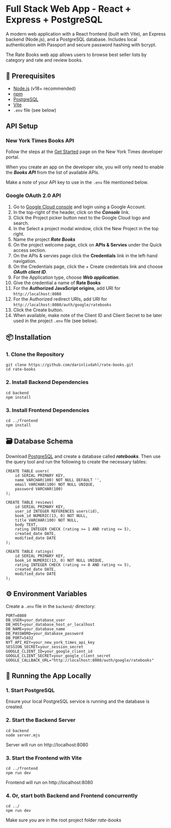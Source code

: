 # Full Stack Web App - React + Express + PostgreSQL

A modern web application with a React frontend (built with Vite), an Express backend (Node.js), and a PostgreSQL database. Includes local authentication with Passport and secure password hashing with bcrypt.

The Rate Books web app allows users to browse best seller lists by category and rate and review books.

## 🧰 Prerequisites
- [Node.js](https://nodejs.org/) (v18+ recommended)
- [npm](https://www.npmjs.com/)
- [PostgreSQL](https://www.postgresql.org/)
- [Vite](https://vitejs.dev/)
- `.env` file (see below)

## API Setup

### New York Times Books API

Follow the steps at the [Get Started](https://developer.nytimes.com/get-started) page on the New York Times developer portal.

When you create an app on the developer site, you will only need to enable the **_Books API_** from the list of available APIs.

Make a note of your API key to use in the `.env` file mentioned below.

### Google OAuth 2.0 API

1. Go to [Google Cloud console](https://cloud.google.com/cloud-console) and login using a Google Account.
2. In the top-right of the header, click on the **_Console_** link.
3. Click the Project picker button next to the Google Cloud logo and search.
4. In the Select a project modal window, click the New Project in the top right.
5. Name the project **_Rate Books_**
6. On the project welcome page, click on **APIs & Servies** under the Quick access section.
7. On the APIs & servies page click the **Credentials** link in the left-hand navigation.
8. On the Credentials page, click the + Create credentials link and choose **_OAuth client ID_**.
9. For the Application type, choose **_Web application_**.
10. Give the credential a name of **Rate Books**
11. For the **Authorized JavaScript origins**, add URI for `http://localhost:8080`
12. For the Authorized redirect URIs, add URI for `http://localhost:8080/auth/google/ratebooks`
13. Click the Create button.
14. When available, make note of the Client ID and Client Secret to be later used in the project `.env` file (see below).

## 📦 Installation

### 1. Clone the Repository
```
git clone https://github.com/darinlivdahl/rate-books.git
cd rate-books
```
### 2. Install Backend Dependencies
```
cd backend
npm install
```
### 3. Install Frontend Dependencies
```
cd ../frontend
npm install
```

## 🗃 Database Schema

Download [PostgreSQL](https://www.postgresql.org/) and create a database called **_ratebooks_**. Then use the query tool and run the following to create the necessary tables:

```
CREATE TABLE users(
    id SERIAL PRIMARY KEY,
    name VARCHAR(100) NOT NULL DEFAULT '',
    email VARCHAR(100) NOT NULL UNIQUE,
    password VARCHAR(100)
);

CREATE TABLE reviews(
    id SERIAL PRIMARY KEY,
    user_id INTEGER REFERENCES users(id),
    book_id NUMERIC(13, 0) NOT NULL,
    title VARCHAR(100) NOT NULL,
    body TEXT,
    rating INTEGER CHECK (rating >= 1 AND rating <= 5),
    created_date DATE,
    modified_date DATE
);

CREATE TABLE ratings(
    id SERIAL PRIMARY KEY,
    book_id NUMERIC(13, 0) NOT NULL UNIQUE,
    rating INTEGER CHECK (rating >= 0 AND rating <= 5),
    created_date DATE,
    modified_date DATE
);
```
## ⚙️ Environment Variables

Create a `.env` file in the `backend/` directory:

```
PORT=8080
DB_USER=your_database_user
DB_HOST=your_database_host_or_localhost
DB_NAME=your_database_name
DB_PASSWORD=your_database_password
DB_PORT=5432
NYT_API_KEY=your_new_york_times_api_key
SESSION_SECRET=your_session_secret
GOOGLE_CLIENT_ID=your_google_client_id
GOOGLE_CLIENT_SECRET=your_google_client_secret
GOOGLE_CALLBACK_URL="http://localhost:8080/auth/google/ratebooks"
```

## 🚀 Running the App Locally

### 1. Start PostgreSQL

Ensure your local PostgreSQL service is running and the database is created.

### 2. Start the Backend Server
```
cd backend
node server.mjs
```
Server will run on http://localhost:8080

### 3. Start the Frontend with Vite
```
cd ../frontend
npm run dev
```
Frontend will run on http://localhost:8080

### 4. Or, start both Backend and Frontend concurrently
```
cd ../
npm run dev
```
Make sure you are in the root project folder _rate-books_

